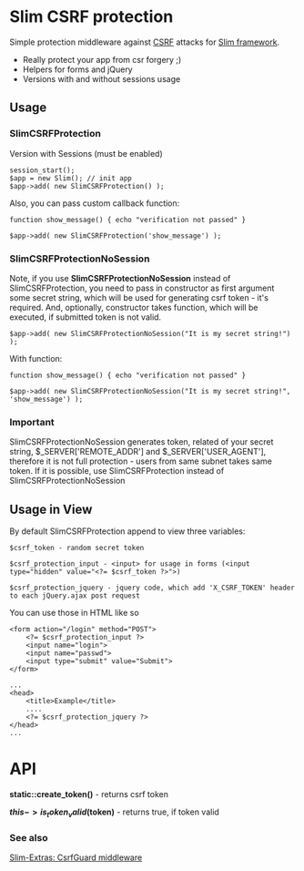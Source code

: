 # Slim CSRF protection

Simple protection middleware against [CSRF](http://en.wikipedia.org/wiki/Cross-site_request_forgery) 
attacks for [Slim framework](http://www.slimframework.com). 

* Really protect your app from csr forgery ;)
* Helpers for forms and jQuery
* Versions with and without sessions usage


## Usage

### SlimCSRFProtection

Version with Sessions (must be enabled)

    session_start();
    $app = new Slim(); // init app
    $app->add( new SlimCSRFProtection() );

Also, you can pass custom callback function:

    function show_message() { echo "verification not passed" }

    $app->add( new SlimCSRFProtection('show_message') );

### SlimCSRFProtectionNoSession

Note, if you use **SlimCSRFProtectionNoSession** instead of SlimCSRFProtection, you need to pass  in constructor as first argument some secret string, which will be used for generating csrf token - it's required. And, optionally, constructor takes function, which will be executed, if submitted token is not valid.

    $app->add( new SlimCSRFProtectionNoSession("It is my secret string!") );

With function:

    function show_message() { echo "verification not passed" }

    $app->add( new SlimCSRFProtectionNoSession("It is my secret string!", 'show_message') );

### Important
SlimCSRFProtectionNoSession generates token, related of your secret string, $_SERVER['REMOTE_ADDR'] and $_SERVER['USER_AGENT'], therefore it is not full protection - users from same subnet takes same token. If it is possible, use SlimCSRFProtection instead of SlimCSRFProtectionNoSession

## Usage in View
By default SlimCSRFProtection append to view three variables:

    $csrf_token - random secret token

    $csrf_protection_input - <input> for usage in forms (<input type="hidden" value="<?= $csrf_token ?>">)

    $csrf_protection_jquery - jquery code, which add 'X_CSRF_TOKEN' header to each jQuery.ajax post request

You can use those in HTML like so

    <form action="/login" method="POST">
        <?= $csrf_protection_input ?>
        <input name="login">
        <input name="passwd">
        <input type="submit" value="Submit">
    </form>

    ...
    <head>
        <title>Example</title>
        ....
        <?= $csrf_protection_jquery ?>
    </head>
    ...

# API
**static::create_token()** - returns csrf token

**$this->is_token_valid($token)** - returns true, if token valid

### See also

[Slim-Extras: CsrfGuard middleware](https://github.com/codeguy/Slim-Extras/tree/master/Middleware)
